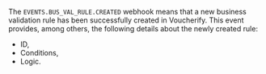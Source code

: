 The `EVENTS.BUS_VAL_RULE.CREATED` webhook means that a new business validation rule has been successfully created in Voucherify. This event provides, among others, the following details about the newly created rule:
- ID,
- Conditions,
- Logic.